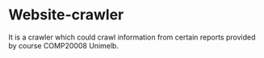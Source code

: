 # Website-crawler
It is a crawler which could crawl information from certain reports provided by course COMP20008 Unimelb.
